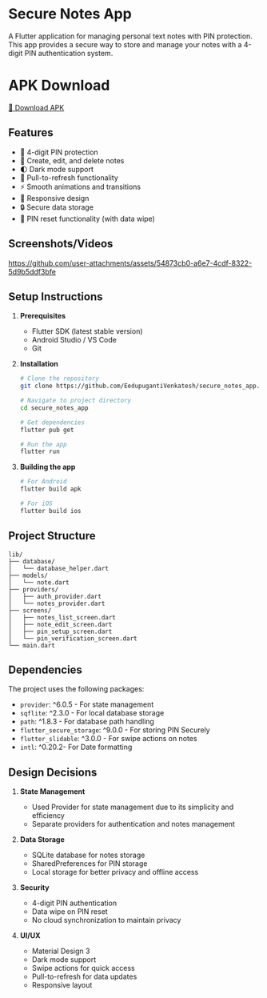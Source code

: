 # Secure Notes App

A Flutter application for managing personal text notes with PIN protection. This app provides a secure way to store and manage your notes with a 4-digit PIN authentication system.

# APK Download

[📱 Download APK](https://github.com/EedupugantiVenkatesh/secure_notes_app/releases/download/secureNotes/Secure_Notes.apk)

## Features

- 🔐 4-digit PIN protection
- 📝 Create, edit, and delete notes
- 🌓 Dark mode support
- 🔄 Pull-to-refresh functionality
- ⚡ Smooth animations and transitions
- 📱 Responsive design
- 🔒 Secure data storage
- 🔑 PIN reset functionality (with data wipe)

## Screenshots/Videos

https://github.com/user-attachments/assets/54873cb0-a6e7-4cdf-8322-5d9b5ddf3bfe

## Setup Instructions

1. **Prerequisites**

   - Flutter SDK (latest stable version)
   - Android Studio / VS Code
   - Git

2. **Installation**
   ```bash
   # Clone the repository
   git clone https://github.com/EedupugantiVenkatesh/secure_notes_app.git
   
   # Navigate to project directory
   cd secure_notes_app
   
   # Get dependencies
   flutter pub get
   
   # Run the app
   flutter run
   ```

3. **Building the app**
   ```bash
   # For Android
   flutter build apk
   
   # For iOS
   flutter build ios
   ```

## Project Structure

```
lib/
├── database/
│   └── database_helper.dart
├── models/
│   └── note.dart
├── providers/
│   ├── auth_provider.dart
│   └── notes_provider.dart
├── screens/
│   ├── notes_list_screen.dart
│   ├── note_edit_screen.dart
│   ├── pin_setup_screen.dart
│   └── pin_verification_screen.dart
└── main.dart
```

## Dependencies

The project uses the following packages:

- `provider`: ^6.0.5 - For state management
- `sqflite`: ^2.3.0 - For local database storage
- `path`: ^1.8.3 - For database path handling
- `flutter_secure_storage`: ^9.0.0 - For storing PIN Securely
- `flutter_slidable`: ^3.0.0 - For swipe actions on notes
- `intl`: ^0.20.2- For Date formatting


## Design Decisions

1. **State Management**
   - Used Provider for state management due to its simplicity and efficiency
   - Separate providers for authentication and notes management

2. **Data Storage**
   - SQLite database for notes storage
   - SharedPreferences for PIN storage
   - Local storage for better privacy and offline access

3. **Security**
   - 4-digit PIN authentication
   - Data wipe on PIN reset
   - No cloud synchronization to maintain privacy

4. **UI/UX**
   - Material Design 3
   - Dark mode support
   - Swipe actions for quick access
   - Pull-to-refresh for data updates
   - Responsive layout



